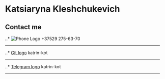 # Katsiaryna Kleshchukevich #
## Contact me ##
..* ![Phone Logo](https://img.icons8.com/android/24/000000/phone.png) +37529 275-63-70

*** 
..* [Git logo](https://img.icons8.com/material-outlined/24/000000/github.png) katrin-kot

***
..* [Telegram logo](https://img.icons8.com/material-outlined/24/000000/telegram-app.png) katrin-kot

***